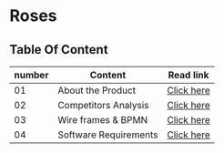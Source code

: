 # Roses

## Table Of Content

number | Content| Read link
------------ | ------------- | --------------
01 |  About the Product| [Click here](https://oebitw.github.io/flowers/articles/roses)
02 |  Competitors Analysis| [Click here](https://oebitw.github.io/flowers/articles/competitors)
03 | Wire frames & BPMN| [Click here](https://miro.com/welcomeonboard/NGZZRDI0SFZ2S1d2YVR2TUVoWG5kSXlFZmNxdDVGOW9Lcm9kbXZ2T0twRE5iT2dRS0haTlh4VFFuQzZyQ1p1RHwzMDc0NDU3MzU0MDc1MjUyNDk1)
04 | Software Requirements| [Click here](https://oebitw.github.io/flowers/articles/requirements)
